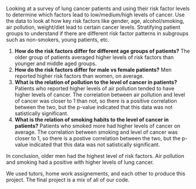 Looking at a survey of lung cancer patients and using their risk factor levels to determine which factors lead to low/medium/high levels of cancer. Use the data to look at how key risk factors like gender, age, alcohol/smoking, air pollution, weight/diet lead to certain cancer levels.  Stratifying patient groups to understand if there are different risk factor patterns in subgroups such as non-smokers, young patients, etc. 
1. **How do the risk factors differ for different age groups of patients?**
    The older group of patients averaged higher levels of risk factors than younger and middle aged groups. 
2. **How do the risk factors differ for male vs female patients?**
    Men reported higher risk factors than women, on average. 
3. **What is the relation of pollution to the level of cancer in patients?**
    Patients who reported higher levels of air pollution tended to have higher levels of cancer. The correlation between air pollution and level of cancer was closer to 1 than not, so there is a positive correlation between the two, but the p-value indicated that this data was not satistically significant. 
4. **What is the relation of smoking habits to the level of cancer in patients?**
    Patients who smoked more had higher levels of cancer on average. The correlation between smoking and level of cancer was closer to 1, so there is a postive correlation between the two, but the p-value indicated that this data was not satistically significant. 

In conclusion, older men had the highest level of risk factors. Air pollution and smoking had a positive with higher levels of lung cancer. 

We used tutors, home work assignements, and each other to produce this project. The final project is a mix of all of our code.
